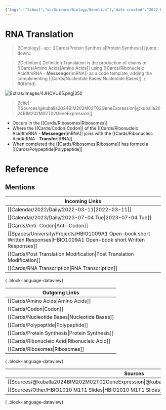 ```yaml
---
{"tags":["School","on/Science/Biology/Genetics"],"date created":"2022-03-11 Fri","edited":"2023-04-06 Thu","dg-publish":true,"permalink":"/cards/rna-translation/","dgPassFrontmatter":true}
---
```


# RNA Translation

> [!Ontology]-
> up:: [[Cards/Protein Synthesis\|Protein Synthesis]]
> jump::
> down:: 

> [!Definition] Definition
> Translation is the production of chains of [[Cards/Amino Acids\|Amino Acids]] using [[Cards/Ribonucleic Acid#mRNA - **Messenger**\|mRNA]] as a code template, adding the complimenting [[Cards/Nucleotide Bases\|Nucleotide Bases]].
{ #0fbfdd}


![Extras/Images/4JHCVU65.png|350](/img/user/Extras/Images/4JHCVU65.png)

> [!cite]-
> [[Sources/@kuballa2024BIM202M02T02GeneExpression\|@kuballa2024BIM202M02T02GeneExpression]]

- Occurs in the [[Cards/Ribosomes\|Ribosomes]]
- Where the [[Cards/Codon\|Codon]] of the [[Cards/Ribonucleic Acid#mRNA - **Messenger**\|mRNA]] joins with the [[Cards/Ribonucleic Acid#tRNA - **Transfer**\|tRNA]]
- When completed the [[Cards/Ribosomes\|Ribosome]] has formed a [[Cards/Polypeptide\|Polypeptide]]

# Reference

## Mentions

| Incoming Links                                                                                                               |
| ---------------------------------------------------------------------------------------------------------------------------- |
| [[Calendar/2022/Daily/2022-03-11\|2022-03-11]]                                                                            |
| [[Calendar/2023/Daily/2023-07-04 Tue\|2023-07-04 Tue]]                                                                    |
| [[Cards/Anti-Codon\|Anti-Codon]]                                                                                          |
| [[Spaces/University/Projects/HBIO1009A1 Open-book short Written Responses\|HBIO1009A1 Open-book short Written Responses]] |
| [[Cards/Post Translation Modification\|Post Translation Modification]]                                                    |
| [[Cards/RNA Transcription\|RNA Transcription]]                                                                            |

{ .block-language-dataview}

| Outgoing Links                                    |
| ------------------------------------------------- |
| [[Cards/Amino Acids\|Amino Acids]]             |
| [[Cards/Codon\|Codon]]                         |
| [[Cards/Nucleotide Bases\|Nucleotide Bases]]   |
| [[Cards/Polypeptide\|Polypeptide]]             |
| [[Cards/Protein Synthesis\|Protein Synthesis]] |
| [[Cards/Ribonucleic Acid\|Ribonucleic Acid]]   |
| [[Cards/Ribosomes\|Ribosomes]]                 |

{ .block-language-dataview}

| Sources                                                                                       |
| --------------------------------------------------------------------------------------------- |
| [[Sources/@kuballa2024BIM202M02T02GeneExpression\|@kuballa2024BIM202M02T02GeneExpression]] |
| [[Sources/Other/HBIO1010 M1T1 Slides\|HBIO1010 M1T1 Slides]]                               |

{ .block-language-dataview}